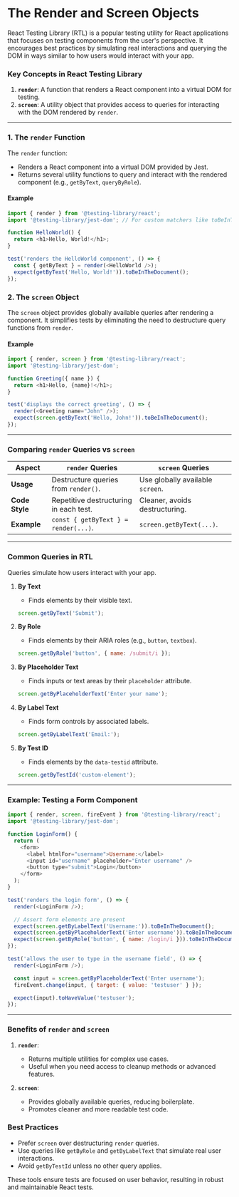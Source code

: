 # The Render and Screen Objects

React Testing Library (RTL) is a popular testing utility for React applications that focuses on testing components from the user's perspective. It encourages best practices by simulating real interactions and querying the DOM in ways similar to how users would interact with your app.

### Key Concepts in React Testing Library
1. **`render`**: A function that renders a React component into a virtual DOM for testing.
2. **`screen`**: A utility object that provides access to queries for interacting with the DOM rendered by `render`.

---

### 1. **The `render` Function**
The `render` function:
- Renders a React component into a virtual DOM provided by Jest.
- Returns several utility functions to query and interact with the rendered component (e.g., `getByText`, `queryByRole`).

#### Example
```javascript
import { render } from '@testing-library/react';
import '@testing-library/jest-dom'; // For custom matchers like toBeInTheDocument

function HelloWorld() {
  return <h1>Hello, World!</h1>;
}

test('renders the HelloWorld component', () => {
  const { getByText } = render(<HelloWorld />);
  expect(getByText('Hello, World!')).toBeInTheDocument();
});
```

### 2. **The `screen` Object**
The `screen` object provides globally available queries after rendering a component. It simplifies tests by eliminating the need to destructure query functions from `render`.

#### Example
```javascript
import { render, screen } from '@testing-library/react';
import '@testing-library/jest-dom';

function Greeting({ name }) {
  return <h1>Hello, {name}!</h1>;
}

test('displays the correct greeting', () => {
  render(<Greeting name="John" />);
  expect(screen.getByText('Hello, John!')).toBeInTheDocument();
});
```

---

### Comparing `render` Queries vs `screen`
| Aspect               | `render` Queries                      | `screen` Queries                    |
|----------------------|---------------------------------------|-------------------------------------|
| **Usage**            | Destructure queries from `render()`. | Use globally available `screen`.    |
| **Code Style**       | Repetitive destructuring in each test.| Cleaner, avoids destructuring.       |
| **Example**          | `const { getByText } = render(...)`. | `screen.getByText(...)`.            |

---

### Common Queries in RTL
Queries simulate how users interact with your app.

1. **By Text**
   - Finds elements by their visible text.
   ```javascript
   screen.getByText('Submit');
   ```

2. **By Role**
   - Finds elements by their ARIA roles (e.g., `button`, `textbox`).
   ```javascript
   screen.getByRole('button', { name: /submit/i });
   ```

3. **By Placeholder Text**
   - Finds inputs or text areas by their `placeholder` attribute.
   ```javascript
   screen.getByPlaceholderText('Enter your name');
   ```

4. **By Label Text**
   - Finds form controls by associated labels.
   ```javascript
   screen.getByLabelText('Email:');
   ```

5. **By Test ID**
   - Finds elements by the `data-testid` attribute.
   ```javascript
   screen.getByTestId('custom-element');
   ```

---

### Example: Testing a Form Component
```javascript
import { render, screen, fireEvent } from '@testing-library/react';
import '@testing-library/jest-dom';

function LoginForm() {
  return (
    <form>
      <label htmlFor="username">Username:</label>
      <input id="username" placeholder="Enter username" />
      <button type="submit">Login</button>
    </form>
  );
}

test('renders the login form', () => {
  render(<LoginForm />);

  // Assert form elements are present
  expect(screen.getByLabelText('Username:')).toBeInTheDocument();
  expect(screen.getByPlaceholderText('Enter username')).toBeInTheDocument();
  expect(screen.getByRole('button', { name: /login/i })).toBeInTheDocument();
});

test('allows the user to type in the username field', () => {
  render(<LoginForm />);

  const input = screen.getByPlaceholderText('Enter username');
  fireEvent.change(input, { target: { value: 'testuser' } });

  expect(input).toHaveValue('testuser');
});
```

---

### Benefits of `render` and `screen`
1. **`render`**:
   - Returns multiple utilities for complex use cases.
   - Useful when you need access to cleanup methods or advanced features.

2. **`screen`**:
   - Provides globally available queries, reducing boilerplate.
   - Promotes cleaner and more readable test code.

### Best Practices
- Prefer `screen` over destructuring `render` queries.
- Use queries like `getByRole` and `getByLabelText` that simulate real user interactions.
- Avoid `getByTestId` unless no other query applies.

These tools ensure tests are focused on user behavior, resulting in robust and maintainable React tests.